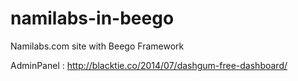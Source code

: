 # namilabs-in-beego
Namilabs.com site with Beego Framework



AdminPanel : http://blacktie.co/2014/07/dashgum-free-dashboard/
